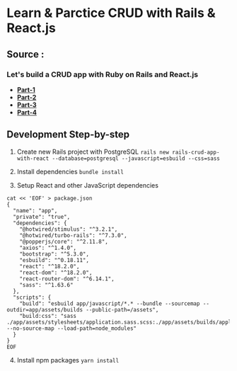 # Learn & Parctice CRUD with Rails & React.js

## Source :

### Let's build a CRUD app with Ruby on Rails and React.js

- **[Part-1](https://youtu.be/oyjzi837wME?si=5mG2ldgOrUJub4t1)**
- **[Part-2]()**
- **[Part-3]()**
- **[Part-4]()**

## Development Step-by-step

1. Create new Rails project with PostgreSQL
   `rails new rails-crud-app-with-react --database=postgresql --javascript=esbuild --css=sass`

2. Install dependencies
   `bundle install`

3. Setup React and other JavaScript dependencies

```
cat << 'EOF' > package.json
{
  "name": "app",
  "private": "true",
  "dependencies": {
    "@hotwired/stimulus": "^3.2.1",
    "@hotwired/turbo-rails": "^7.3.0",
    "@popperjs/core": "^2.11.8",
    "axios": "^1.4.0",
    "bootstrap": "^5.3.0",
    "esbuild": "^0.18.11",
    "react": "^18.2.0",
    "react-dom": "^18.2.0",
    "react-router-dom": "^6.14.1",
    "sass": "^1.63.6"
  },
  "scripts": {
    "build": "esbuild app/javascript/*.* --bundle --sourcemap --outdir=app/assets/builds --public-path=/assets",
    "build:css": "sass ./app/assets/stylesheets/application.sass.scss:./app/assets/builds/application.css --no-source-map --load-path=node_modules"
  }
}
EOF
```

4. Install npm packages
   ```yarn install```
